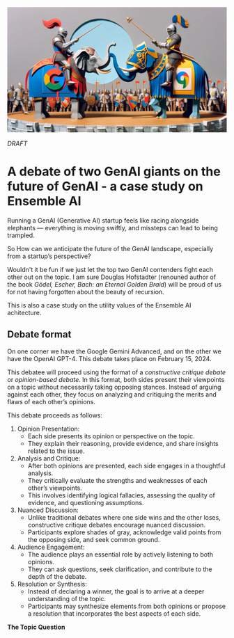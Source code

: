 <banner class="page-header" role="banner">
  <img src="assets/images/jousting3.webp" alt="Banner Image" style="">
</banner>

*DRAFT*

# A debate of two GenAI giants on the future of GenAI - a case study on Ensemble AI

Running a GenAI (Generative AI) startup feels like racing alongside elephants — everything is moving swiftly, and missteps can lead to being trampled.

So How can we anticipate the future of the GenAI landscape, especially from a startup’s perspective?

Wouldn't it be fun if we just let the top two GenAI contenders fight each other out on the topic. I am sure Douglas Hofstadter (renouned author of the book *Gödel, Escher, Bach: an Eternal Golden Braid*) will be proud of us for not having forgotten about the beauty of recursion.

This is also a case study on the utility values of the Ensemble AI achitecture.

## Debate format

On one corner we have the Google Gemini Advanced, and on the other we have the OpenAI GPT-4. This debate takes place on February 15, 2024. 

This debatee will proceed using the format of a *constructive critique debate* or *opinion-based debate*. In this format, both sides present their viewpoints on a topic without necessarily taking opposing stances. Instead of arguing against each other, they focus on analyzing and critiquing the merits and flaws of each other’s opinions.

This debate proceeds as follows:

1. Opinion Presentation:
   - Each side presents its opinion or perspective on the topic.
   - They explain their reasoning, provide evidence, and share  insights related to the issue.
2. Analysis and Critique:
   - After both opinions are presented, each side engages in a thoughtful analysis.
   - They critically evaluate the strengths and weaknesses of each other’s viewpoints.
   - This involves identifying logical fallacies, assessing the quality of evidence, and questioning assumptions.
3. Nuanced Discussion:
   - Unlike traditional debates where one side wins and the other loses, constructive critique debates encourage nuanced discussion.
   - Participants explore shades of gray, acknowledge valid points from the opposing side, and seek common ground.
4. Audience Engagement:
   - The audience plays an essential role by actively listening to both opinions.
   - They can ask questions, seek clarification, and contribute to the depth of the debate.
5. Resolution or Synthesis:
   - Instead of declaring a winner, the goal is to arrive at a deeper understanding of the topic.
   - Participants may synthesize elements from both opinions or propose a resolution that incorporates the best aspects of each side.

**The Topic Question** 




